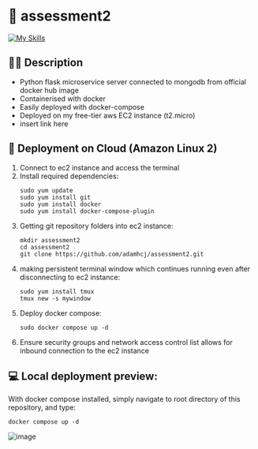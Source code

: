 # 📝 assessment2
[![My Skills](https://skillicons.dev/icons?i=py,flask,mongodb,docker,aws)]()

## 👨‍💻 Description
<ul>
  <li>Python flask microservice server connected to mongodb from official docker hub image</li>
  <li>Containerised with docker</li>
  <li>Easily deployed with docker-compose</li>
  <li>Deployed on my free-tier aws EC2 instance (t2.micro)</li>
  <li>insert link here</li>
</ul>

## 🚀 Deployment on Cloud (Amazon Linux 2)
<ol>
  <li>Connect to ec2 instance and access the terminal</li>
  <li>Install required dependencies:</li>
  
```
sudo yum update
sudo yum install git
sudo yum install docker
sudo yum install docker-compose-plugin
```
  
  <li>Getting git repository folders into ec2 instance:</li>
  
```
mkdir assessment2
cd assessment2
git clone https://github.com/adamhcj/assessment2.git
```

<li>making persistent terminal window which continues running even after disconnecting to ec2 instance:</li>

```
sudo yum install tmux
tmux new -s mywindow
```

<li>Deploy docker compose:</li>

```
sudo docker compose up -d
```

  <li>Ensure security groups and network access control list allows for inbound connection to the ec2 instance</li>
</ol>


## 💻 Local deployment preview:
With docker compose installed, simply navigate to root directory of this repository, and type:
```
docker compose up -d
```
![image](https://github.com/adamhcj/assessment2/assets/82926705/5fa56ce1-f4f7-4ffe-ac23-1275fded33c5)
